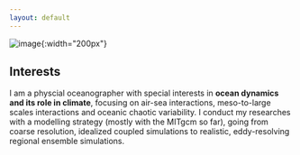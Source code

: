 ```yaml
---
layout: default
---
```


![image]({{site.baseurl}}/img/qj_bnw.png){:width="200px"}

## Interests 
I am a physcial oceanographer with special interests in **ocean dynamics and its role in climate**, focusing on air-sea interactions, meso-to-large scales interactions and oceanic chaotic variability. I conduct my researches with a modelling strategy (mostly with the MITgcm so far), going from coarse resolution, idealized coupled simulations to realistic, eddy-resolving regional ensemble simulations. 

